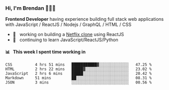 ### Hi, I'm Brendan 👨🏻‍💻

<b>Frontend Developer</b> having experience building full stack web applications with JavaScript / ReactJS / Nodejs / GraphQL / HTML / CSS</p>

 - 🚀 	&nbsp; working on building a [Netflix clone](https://github.com/brendantfinn/netflix-clone) using ReactJS
 - 🌱 	&nbsp; continuing to learn JavaScript/ReactJS/Python

 
 
#### 📊 	&nbsp; This week I spent time working in
<!--START_SECTION:waka-->
```text
CSS          4 hrs 51 mins   ███████████▓░░░░░░░░░░░░░   47.25 % 
HTML         2 hrs 22 mins   █████▓░░░░░░░░░░░░░░░░░░░   23.02 % 
JavaScript   2 hrs 6 mins    █████░░░░░░░░░░░░░░░░░░░░   20.42 % 
Markdown     51 mins         ██░░░░░░░░░░░░░░░░░░░░░░░   08.31 % 
JSON         3 mins          ░░░░░░░░░░░░░░░░░░░░░░░░░   00.56 % 
```
<!--END_SECTION:waka-->
